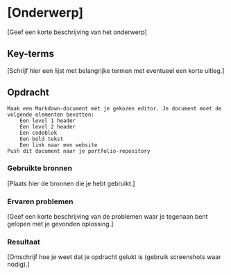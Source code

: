 # [Onderwerp]
[Geef een korte beschrijving van het onderwerp]

## Key-terms
[Schrijf hier een lijst met belangrijke termen met eventueel een korte uitleg.]

## Opdracht
    Maak een Markdown-document met je gekozen editor. Je document moet de volgende elementen bevatten:  
        Een level 1 header  
        Een level 2 header  
        Een codeblok  
        Een bold tekst  
        Een link naar een website  
    Push dit document naar je portfolio-repository  
### Gebruikte bronnen
[Plaats hier de bronnen die je hebt gebruikt.]

### Ervaren problemen
[Geef een korte beschrijving van de problemen waar je tegenaan bent gelopen met je gevonden oplossing.]

### Resultaat
[Omschrijf hoe je weet dat je opdracht gelukt is (gebruik screenshots waar nodig).]
